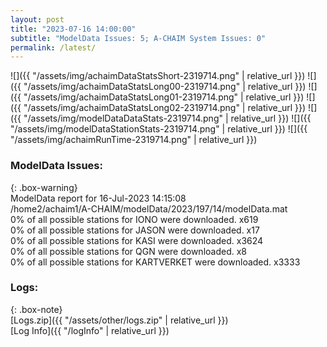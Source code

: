 ```yaml
---
layout: post
title: "2023-07-16 14:00:00"
subtitle: "ModelData Issues: 5; A-CHAIM System Issues: 0"
permalink: /latest/
---
```


![]({{ "/assets/img/achaimDataStatsShort-2319714.png" | relative_url }})
![]({{ "/assets/img/achaimDataStatsLong00-2319714.png" | relative_url }})
![]({{ "/assets/img/achaimDataStatsLong01-2319714.png" | relative_url }})
![]({{ "/assets/img/achaimDataStatsLong02-2319714.png" | relative_url }})
![]({{ "/assets/img/modelDataDataStats-2319714.png" | relative_url }})
![]({{ "/assets/img/modelDataStationStats-2319714.png" | relative_url }})
![]({{ "/assets/img/achaimRunTime-2319714.png" | relative_url }})


### ModelData Issues:  
  
{: .box-warning}  
 ModelData report for 16-Jul-2023 14:15:08   
 /home2/achaim1/A-CHAIM/modelData/2023/197/14/modelData.mat   
 0% of all possible stations for IONO were downloaded. x619   
 0% of all possible stations for JASON were downloaded. x17   
 0% of all possible stations for KASI were downloaded. x3624   
 0% of all possible stations for QGN were downloaded. x8   
 0% of all possible stations for KARTVERKET were downloaded. x3333   
  


### Logs:  
  
{: .box-note}  
[Logs.zip]({{ "/assets/other/logs.zip" | relative_url }})  
[Log Info]({{ "/logInfo" | relative_url }})  
